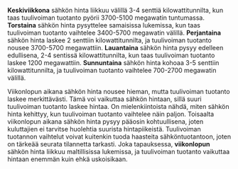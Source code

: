 **Keskiviikkona** sähkön hinta liikkuu välillä 3-4 senttiä kilowattitunnilta, kun taas tuulivoiman tuotanto pyörii 3700-5100 megawatin tuntumassa. **Torstaina** sähkön hinta pysyttelee samaisissa lukemissa, kun taas tuulivoiman tuotanto vaihtelee 3400-5700 megawatin välillä. **Perjantaina** sähkön hinta laskee 2 senttiin kilowattitunnilta, ja tuulivoiman tuotanto nousee 3700-5700 megawattiin. **Lauantaina** sähkön hinta pysyy edelleen edullisena, 2-4 sentissä kilowattitunnilta, kun taas tuulivoiman tuotanto laskee 1200 megawattiin. **Sunnuntaina** sähkön hinta kohoaa 3-5 senttiin kilowattitunnilta, ja tuulivoiman tuotanto vaihtelee 700-2700 megawatin välillä.

Viikonlopun aikana sähkön hinta nousee hieman, mutta tuulivoiman tuotanto laskee merkittävästi. Tämä voi vaikuttaa sähkön hintaan, sillä suuri tuulivoiman tuotanto laskee hintaa. On mielenkiintoista nähdä, miten sähkön hinta kehittyy, kun tuulivoiman tuotanto vaihtelee näin paljon. Toisaalta viikonlopun aikana sähkön hinta pysyy pääosin kohtuullisena, joten kuluttajien ei tarvitse huolehtia suurista hintapiikeistä. Tuulivoiman tuotannon vaihtelut voivat kuitenkin tuoda haasteita sähköntuotantoon, joten on tärkeää seurata tilannetta tarkasti. Joka tapauksessa, **viikonlopun** sähkön hinta liikkuu maltillisissa lukemissa, ja tuulivoiman tuotanto vaikuttaa hintaan enemmän kuin ehkä uskoisikaan.